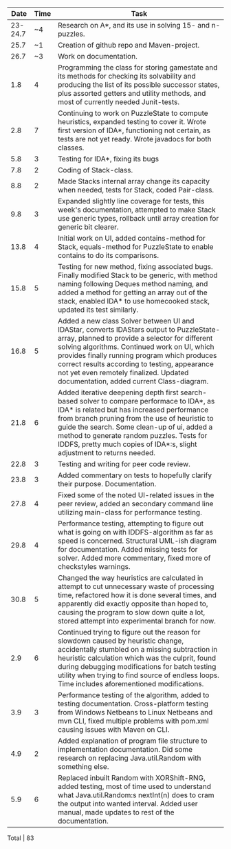 Date    | Time | Task
---     | ---  | ---
23-24.7 | ~4   | Research on A*, and its use in solving 15- and n-puzzles.
25.7    | ~1   | Creation of github repo and Maven-project.
26.7    | ~3   | Work on documentation.
1.8     | 4    | Programming the class for storing gamestate and its methods for checking its solvability and producing the list of its possible successor states, plus assorted getters and utility methods, and most of currently needed Junit-tests.
2.8     | 7    | Continuing to work on PuzzleState to compute heuristics, expanded testing to cover it. Wrote first version of IDA*, functioning not certain, as tests are not yet ready. Wrote javadocs for both classes.
5.8     | 3    | Testing for IDA*, fixing its bugs
7.8     | 2    | Coding of Stack-class.
8.8     | 2    | Made Stacks internal array change its capacity when needed, tests for Stack, coded Pair-class.
9.8     | 3    | Expanded slightly line coverage for tests, this week's documentation, attempted to make Stack use generic types, rollback until array creation for generic bit clearer.
13.8    | 4   | Initial work on UI, added contains-method for Stack, equals-method for PuzzleState to enable contains to do its comparisons.
15.8    | 5   | Testing for new method, fixing associated bugs. Finally modified Stack to be generic, with method naming following Deques method naming, and added a method for getting an array out of the stack, enabled IDA* to use homecooked stack, updated its test similarly.
16.8    | 5   | Added a new class Solver between UI and IDAStar, converts IDAStars output to PuzzleState-array, planned to provide a selector for different solving algorithms. Continued work on UI, which provides finally running program which produces correct results according to testing, appearance not yet even remotely finalized. Updated documentation, added current Class-diagram.
21.8   | 6    | Added iterative deepening depth first search-based solver to compare performace to IDA*, as IDA* is related but has increased performance from branch pruning from the use of heuristic to guide the search. Some clean-up of ui, added a method to generate random puzzles. Tests for IDDFS, pretty much copies of IDA*:s, slight adjustment to returns needed.
22.8   | 3    | Testing and writing for peer code review.
23.8   | 3    | Added commentary on tests to hopefully clarify their purpose. Documentation.
27.8   | 4    | Fixed some of the noted UI-related issues in the peer review, added an secondary command line utilizing main-class for performance testing.
29.8   | 4    | Performance testing, attempting to figure out what is going on with IDDFS-algorithm as far as speed is concerned. Structural UML-ish diagram for documentation. Added missing tests for solver. Added more commentary, fixed more of checkstyles warnings.
30.8   | 5    | Changed the way heuristics are calculated in attempt to cut unnecessary waste of processing time, refactored how it is done several times, and apparently did exactly opposite than hoped to, causing the program to slow down quite a lot, stored attempt into experimental branch for now.
2.9    | 6    | Continued trying to figure out the reason for slowdown caused by heuristic change, accidentally stumbled on a missing subtraction in heuristic calculation which was the culprit, found during debugging modifications for batch testing utility when trying to find source of endless loops. Time includes aforementioned modifications.
3.9    | 3    | Performance testing of the algorithm, added to testing documentation. Cross-platform testing from Windows Netbeans to Linux Netbeans and mvn CLI, fixed multiple problems with pom.xml causing issues with Maven on CLI.
4.9    | 2    | Added explanation of program file structure to implementation documentation. Did some research on replacing Java.util.Random with something else.
5.9    | 6     | Replaced inbuilt Random with XORShift-RNG, added testing, most of time used to understand what Java.util.Random:s nextInt(n) does to cram the output into wanted interval. Added user manual, made updates to rest of the documentation.

Total  | 83
